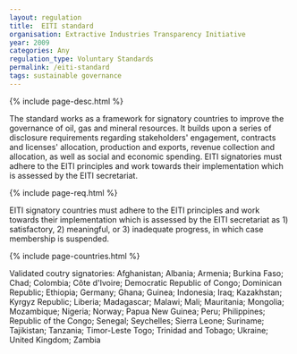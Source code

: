 ```yaml
---
layout: regulation
title:  EITI standard
organisation: Extractive Industries Transparency Initiative
year: 2009
categories: Any
regulation_type: Voluntary Standards
permalink: /eiti-standard
tags: sustainable governance
---
```


{% include page-desc.html %}

The standard works as a framework for signatory countries to improve the governance of oil, gas and mineral resources. It builds upon a series of disclosure requirements regarding stakeholders' engagement, contracts and licenses' allocation, production and exports, revenue collection and allocation, as well as social and economic spending. EITI signatories must adhere to the EITI principles and work towards their implementation which is assessed by the EITI secretariat.

{% include page-req.html %}

EITI signatory countries must adhere to the EITI principles and work towards their implementation which is assessed by the EITI secretariat as 1) satisfactory, 2) meaningful, or 3) inadequate progress, in which case membership is suspended.

{% include page-countries.html %}

Validated coutry signatories: Afghanistan; Albania; Armenia; Burkina Faso; Chad; Colombia; Côte d'Ivoire; Democratic Republic of Congo; Dominican Republic; Ethiopia; Germany; Ghana; Guinea; Indonesia; Iraq; Kazakhstan; Kyrgyz Republic; Liberia; Madagascar; Malawi; Mali; Mauritania; Mongolia; Mozambique; Nigeria; Norway; Papua New Guinea; Peru; Philippines; Republic of the Congo; Senegal; Seychelles; Sierra Leone; Suriname; Tajikistan; Tanzania; Timor-Leste     Togo; Trinidad and Tobago; Ukraine; United Kingdom; Zambia
